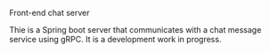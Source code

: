 Front-end chat server

Thie is a Spring boot server that communicates with a chat message service 
using gRPC. It is a development work in progress. 